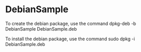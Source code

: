 # DebianSample

To create the debian package, use the command dpkg-deb -b DebianSample DebianSample.deb

To install the debian package, use the command sudo dpkg -i DebianSample.deb
